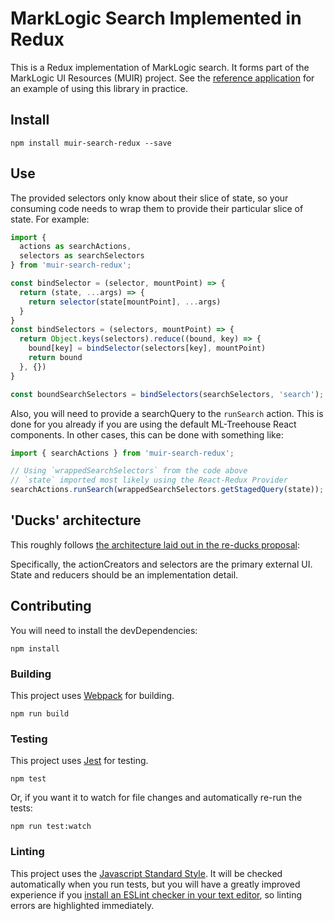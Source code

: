 # MarkLogic Search Implemented in Redux

This is a Redux implementation of MarkLogic search. It forms part of the MarkLogic UI Resources (MUIR) project. See the [reference application](https://project.marklogic.com/repo/projects/NACW/repos/muir/browse) for an example of using this library in practice.

## Install

    npm install muir-search-redux --save

## Use

The provided selectors only know about their slice of state, so your consuming code needs to wrap them to provide their particular slice of state. For example:

```javascript
import {
  actions as searchActions,
  selectors as searchSelectors
} from 'muir-search-redux';

const bindSelector = (selector, mountPoint) => {
  return (state, ...args) => {
    return selector(state[mountPoint], ...args)
  }
}
const bindSelectors = (selectors, mountPoint) => {
  return Object.keys(selectors).reduce((bound, key) => {
    bound[key] = bindSelector(selectors[key], mountPoint)
    return bound
  }, {})
}

const boundSearchSelectors = bindSelectors(searchSelectors, 'search');
```

Also, you will need to provide a searchQuery to the `runSearch` action. This is done for you already if you are using the default ML-Treehouse React components. In other cases, this can be done with something like:

```javascript
import { searchActions } from 'muir-search-redux';

// Using `wrappedSearchSelectors` from the code above
// `state` imported most likely using the React-Redux Provider
searchActions.runSearch(wrappedSearchSelectors.getStagedQuery(state));
```

## 'Ducks' architecture

This roughly follows [the architecture laid out in the re-ducks proposal]( https://github.com/alexnm/re-ducks/blob/f28ecc59d43542b8353948ede0cd3a059ca177dd/README.md):

Specifically, the actionCreators and selectors are the primary external UI. State and reducers should be an implementation detail.

## Contributing

You will need to install the devDependencies:

    npm install

### Building

This project uses [Webpack](https://webpack.js.org/) for building.

    npm run build

### Testing

This project uses [Jest](https://facebook.github.io/jest/) for testing.

    npm test

Or, if you want it to watch for file changes and automatically re-run the tests:

    npm run test:watch

### Linting

This project uses the [Javascript Standard Style](https://standardjs.com/). It will be checked automatically when you run tests, but you will have a greatly improved experience if you [install an ESLint checker in your text editor](https://eslint.org/docs/user-guide/integrations#editors), so linting errors are highlighted immediately.
